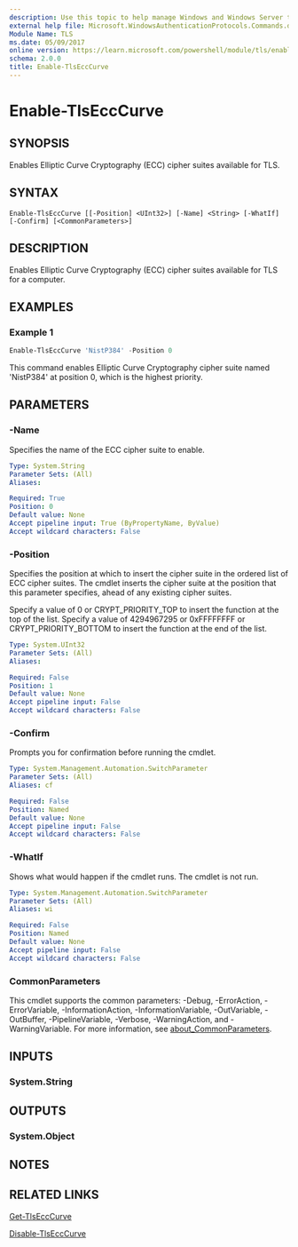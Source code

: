 ```yaml
---
description: Use this topic to help manage Windows and Windows Server technologies with Windows PowerShell.
external help file: Microsoft.WindowsAuthenticationProtocols.Commands.dll-Help.xml
Module Name: TLS
ms.date: 05/09/2017
online version: https://learn.microsoft.com/powershell/module/tls/enable-tlsecccurve?view=windowsserver2022-ps&wt.mc_id=ps-gethelp
schema: 2.0.0
title: Enable-TlsEccCurve
---
```


# Enable-TlsEccCurve

## SYNOPSIS
Enables Elliptic Curve Cryptography (ECC) cipher suites available for TLS.

## SYNTAX

```
Enable-TlsEccCurve [[-Position] <UInt32>] [-Name] <String> [-WhatIf] [-Confirm] [<CommonParameters>]
```

## DESCRIPTION

Enables Elliptic Curve Cryptography (ECC) cipher suites available for TLS for a computer.

## EXAMPLES

### Example 1

```powershell
Enable-TlsEccCurve 'NistP384' -Position 0
```

This command enables Elliptic Curve Cryptography cipher suite named 'NistP384' at position 0, which
is the highest priority.

## PARAMETERS

### -Name

Specifies the name of the ECC cipher suite to enable.

```yaml
Type: System.String
Parameter Sets: (All)
Aliases:

Required: True
Position: 0
Default value: None
Accept pipeline input: True (ByPropertyName, ByValue)
Accept wildcard characters: False
```

### -Position

Specifies the position at which to insert the cipher suite in the ordered list of ECC cipher suites.
The cmdlet inserts the cipher suite at the position that this parameter specifies, ahead of any
existing cipher suites.

Specify a value of 0 or CRYPT_PRIORITY_TOP to insert the function at the top of the list. Specify a
value of 4294967295 or 0xFFFFFFFF or CRYPT_PRIORITY_BOTTOM to insert the function at the end of the
list.

```yaml
Type: System.UInt32
Parameter Sets: (All)
Aliases:

Required: False
Position: 1
Default value: None
Accept pipeline input: False
Accept wildcard characters: False
```

### -Confirm

Prompts you for confirmation before running the cmdlet.

```yaml
Type: System.Management.Automation.SwitchParameter
Parameter Sets: (All)
Aliases: cf

Required: False
Position: Named
Default value: None
Accept pipeline input: False
Accept wildcard characters: False
```

### -WhatIf

Shows what would happen if the cmdlet runs.
The cmdlet is not run.

```yaml
Type: System.Management.Automation.SwitchParameter
Parameter Sets: (All)
Aliases: wi

Required: False
Position: Named
Default value: None
Accept pipeline input: False
Accept wildcard characters: False
```

### CommonParameters

This cmdlet supports the common parameters: -Debug, -ErrorAction, -ErrorVariable,
-InformationAction, -InformationVariable, -OutVariable, -OutBuffer, -PipelineVariable, -Verbose,
-WarningAction, and -WarningVariable. For more information, see
[about_CommonParameters](https://go.microsoft.com/fwlink/?LinkID=113216).

## INPUTS

### System.String

## OUTPUTS

### System.Object

## NOTES

## RELATED LINKS

[Get-TlsEccCurve](./Get-TlsEccCurv.md)

[Disable-TlsEccCurve](./Disable-TlsEccCurve.md)
